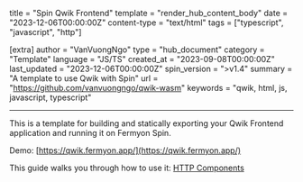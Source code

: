 title = "Spin Qwik Frontend"
template = "render_hub_content_body"
date = "2023-12-06T00:00:00Z"
content-type = "text/html"
tags = ["typescript", "javascript", "http"]

[extra]
author = "VanVuongNgo"
type = "hub_document"
category = "Template"
language = "JS/TS"
created_at = "2023-09-08T00:00:00Z"
last_updated = "2023-12-06T00:00:00Z"
spin_version = ">v1.4"
summary = "A template to use Qwik with Spin"
url = "https://github.com/vanvuongngo/qwik-wasm"
keywords = "qwik, html, js, javascript, typescript"

---

This is a template for building and statically exporting your Qwik Frontend application and running it on Fermyon Spin.

Demo: [https://qwik.fermyon.app/](https://qwik.fermyon.app/)

This guide walks you through how to use it: [HTTP Components](https://developer.fermyon.com/spin/javascript-components#http-components)
